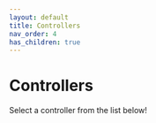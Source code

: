 ```yaml
---
layout: default
title: Controllers
nav_order: 4
has_children: true
---
```


# Controllers

Select a controller from the list below!